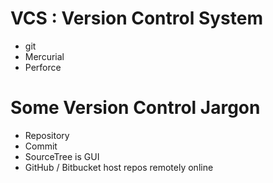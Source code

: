 
# VCS : Version Control System
- git 
- Mercurial
- Perforce

# Some Version Control Jargon
- Repository
- Commit
- SourceTree is GUI
- GitHub / Bitbucket host repos remotely online

